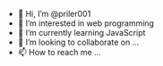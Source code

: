 - 👋 Hi, I’m @priler001
- 👀 I’m interested in web programming
- 🌱 I’m currently learning JavaScript
- 💞️ I’m looking to collaborate on ...
- 📫 How to reach me ...

<!---
priler001/priler001 is a ✨ special ✨ repository because its `README.md` (this file) appears on your GitHub profile.
You can click the Preview link to take a look at your changes.
--->
